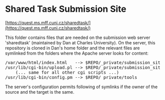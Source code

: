 # Shared Task Submission Site

[https://quest.ms.mff.cuni.cz/sharedtask/](https://quest.ms.mff.cuni.cz/sharedtask/)

This folder contains files that are needed on the submission web server 'sharedtask'
(maintained by Dan at Charles University). On the server, this repository is cloned
in Dan's home folder and the relevant files are symlinked from the folders where the
Apache server looks for content:

<pre>
/var/www/html/index.html   --> $REPO/<nowiki>_</nowiki>private/submission<nowiki>_</nowiki>site/html
/usr/lib/cgi-bin/upload.pl --> $REPO/<nowiki>_</nowiki>private/submission<nowiki>_</nowiki>site/cgi
    (... same for all other cgi scripts ...)
/usr/lib/cgi-bin/config.pm --> $REPO/<nowiki>_</nowiki>private/tools
</pre>

The server's configuration permits following of symlinks if the owner of the source
and the target is the same.

